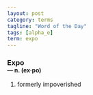 ```yaml
---
layout: post
category: terms
tagline: "Word of the Day"
tags: [alpha_e]
term: expo
---
```


<h3>Expo<br/> <small>&mdash; n. (ex<span>&middot;</span>po)</small></h3>
<p><ol><li>formerly impoverished</li>
</ol></p>
